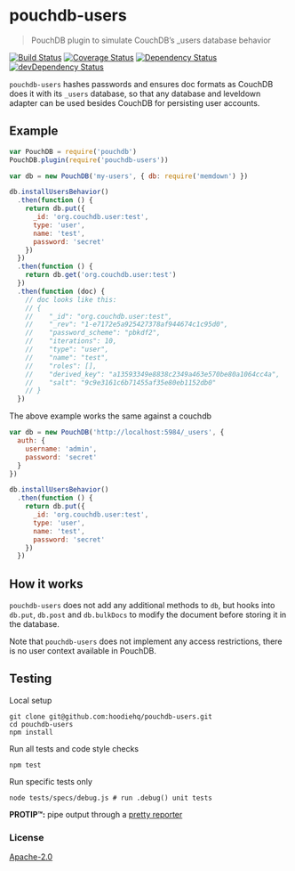 # pouchdb-users

> PouchDB plugin to simulate CouchDB’s \_users database behavior

[![Build Status](https://travis-ci.org/hoodiehq/pouchdb-users.svg?branch=master)](https://travis-ci.org/hoodiehq/pouchdb-users)
[![Coverage Status](https://coveralls.io/repos/hoodiehq/pouchdb-users/badge.svg?branch=master)](https://coveralls.io/r/hoodiehq/pouchdb-users?branch=master)
[![Dependency Status](https://david-dm.org/hoodiehq/pouchdb-users.svg)](https://david-dm.org/hoodiehq/pouchdb-users)
[![devDependency Status](https://david-dm.org/hoodiehq/pouchdb-users/dev-status.svg)](https://david-dm.org/hoodiehq/pouchdb-users#info=devDependencies)

`pouchdb-users` hashes passwords and ensures doc formats as CouchDB does it with
its `_users` database, so that any database and leveldown adapter can be used
besides CouchDB for persisting user accounts.

## Example

```js
var PouchDB = require('pouchdb')
PouchDB.plugin(require('pouchdb-users'))

var db = new PouchDB('my-users', { db: require('memdown') })

db.installUsersBehavior()
  .then(function () {
    return db.put({
      _id: 'org.couchdb.user:test',
      type: 'user',
      name: 'test',
      password: 'secret'
    })
  })
  .then(function () {
    return db.get('org.couchdb.user:test')
  })
  .then(function (doc) {
    // doc looks like this:
    // {
    //    "_id": "org.couchdb.user:test",
    //    "_rev": "1-e7172e5a925427378af944674c1c95d0",
    //    "password_scheme": "pbkdf2",
    //    "iterations": 10,
    //    "type": "user",
    //    "name": "test",
    //    "roles": [],
    //    "derived_key": "a13593349e8838c2349a463e570be80a1064cc4a",
    //    "salt": "9c9e3161c6b71455af35e80eb1152db0"
    // }
  })
```

The above example works the same against a couchdb

```js
var db = new PouchDB('http://localhost:5984/_users', {
  auth: {
    username: 'admin',
    password: 'secret'
  }
})

db.installUsersBehavior()
  .then(function () {
    return db.put({
      _id: 'org.couchdb.user:test',
      type: 'user',
      name: 'test',
      password: 'secret'
    })
  })
```

## How it works

`pouchdb-users` does not add any additional methods to `db`, but hooks into
`db.put`, `db.post` and `db.bulkDocs` to modify the document before storing it
in the database.

Note that `pouchdb-users` does not implement any access restrictions, there
is no user context available in PouchDB.

## Testing

Local setup

```
git clone git@github.com:hoodiehq/pouchdb-users.git
cd pouchdb-users
npm install
```

Run all tests and code style checks

```
npm test
```

Run specific tests only

```
node tests/specs/debug.js # run .debug() unit tests
```

**PROTIP™:** pipe output through a [pretty reporter](https://www.npmjs.com/package/tape#pretty-reporters)

### License

[Apache-2.0](https://github.com/hoodiehq/hoodie/blob/master/LICENSE)
